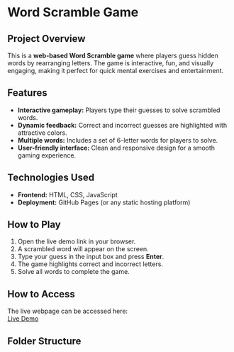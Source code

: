# Word Scramble Game

## Project Overview
This is a **web-based Word Scramble game** where players guess hidden words by rearranging letters. The game is interactive, fun, and visually engaging, making it perfect for quick mental exercises and entertainment.

## Features
- **Interactive gameplay:** Players type their guesses to solve scrambled words.
- **Dynamic feedback:** Correct and incorrect guesses are highlighted with attractive colors.
- **Multiple words:** Includes a set of 6-letter words for players to solve.
- **User-friendly interface:** Clean and responsive design for a smooth gaming experience.

## Technologies Used
- **Frontend:** HTML, CSS, JavaScript
- **Deployment:** GitHub Pages (or any static hosting platform)

## How to Play
1. Open the live demo link in your browser.  
2. A scrambled word will appear on the screen.  
3. Type your guess in the input box and press **Enter**.  
4. The game highlights correct and incorrect letters.  
5. Solve all words to complete the game.

## How to Access
The live webpage can be accessed here:  
[Live Demo](https://himla1.github.io/AARVAK-task-submission/)

## Folder Structure

